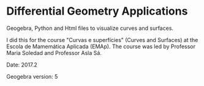 # Differential Geometry Applications

Geogebra, Python and Html files to visualize curves and surfaces.

I did this for the course "Curvas e superfícies" (Curves and Surfaces) at the Escola de Mamemática Aplicada (EMAp). The course was led by Professor Maria Soledad and Professor Asla Sá.

Date: 2017.2

Geogebra version: 5
